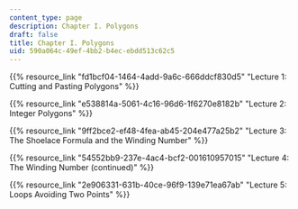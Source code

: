 ```yaml
---
content_type: page
description: Chapter I. Polygons
draft: false
title: Chapter I. Polygons
uid: 590a064c-49ef-4bb2-b4ec-ebdd513c62c5
---
```

{{% resource_link "fd1bcf04-1464-4add-9a6c-666ddcf830d5" "Lecture 1: Cutting and Pasting Polygons" %}}

{{% resource_link "e538814a-5061-4c16-96d6-1f6270e8182b" "Lecture 2: Integer Polygons" %}}

{{% resource_link "9ff2bce2-ef48-4fea-ab45-204e477a25b2" "Lecture 3: The Shoelace Formula and the Winding Number" %}}

{{% resource_link "54552bb9-237e-4ac4-bcf2-001610957015" "Lecture 4: The Winding Number (continued)" %}}

{{% resource_link "2e906331-631b-40ce-96f9-139e71ea67ab" "Lecture 5: Loops Avoiding Two Points" %}}